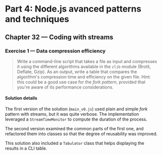 # Part 4: Node.js avanced patterns and techniques
## Chapter 32 &mdash; Coding with streams
### Exercise 1 &mdash; Data compression efficiency
> Write a command-line script that takes a file as input and compresses it using the different algorithms available in the `zlib` module (Brotli, Deflate, Gzip). As an output, write a table that compares the algorithm's compression time and efficiency on the given file. Hint: this could be a good use case for the *fork pattern*, provided that you're aware of its performance considerations.

#### Solution details

The first version of the solution (`main_v0.js`) used plain and simple *fork* pattern with streams, but it was quite verbose. The implementation leveraged a `StreamTimeMonitor` to compute the duration of the process.

The second version examined the common parts of the first one, and refactored them into classes so that the degree of reusability was improved.

This solution also included a `Tabulator` class that helps displaying the results in a CLI table.
